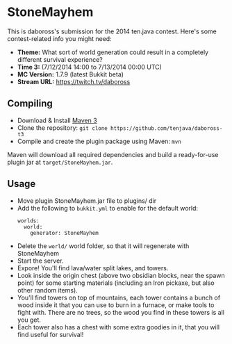StoneMayhem
===========

This is daboross's submission for the 2014 ten.java contest. Here's some contest-related info you might need:

- __Theme:__ What sort of world generation could result in a completely different survival experience?
- __Time 3:__ (7/12/2014 14:00 to 7/13/2014 00:00 UTC)
- __MC Version:__ 1.7.9 (latest Bukkit beta)
- __Stream URL:__ https://twitch.tv/daboross

Compiling
---------

- Download & Install [Maven 3](http://maven.apache.org/download.html)
- Clone the repository: `git clone https://github.com/tenjava/daboross-t3`
- Compile and create the plugin package using Maven: `mvn`

Maven will download all required dependencies and build a ready-for-use plugin jar at `target/StoneMayhem.jar`.

Usage
-----

* Move plugin StoneMayhem.jar file to plugins/ dir
* Add the following to `bukkit.yml` to enable for the default world:
  ```
  worlds:
    world:
      generator: StoneMayhem
  ```
* Delete the `world/` world folder, so that it will regenerate with StoneMayhem
* Start the server.
* Expore! You'll find lava/water split lakes, and towers.
 * Look inside the origin chest (above two obsidian blocks, near the spawn point) for some starting materials (including an Iron pickaxe, but also other random items).
 * You'll find towers on top of mountains, each tower contains a bunch of wood inside it that you can use to burn in a furnace,
   or make tools to fight with. There are no trees, so the wood you find in these towers is all you get.
 * Each tower also has a chest with some extra goodies in it, that you will find useful for survival!

